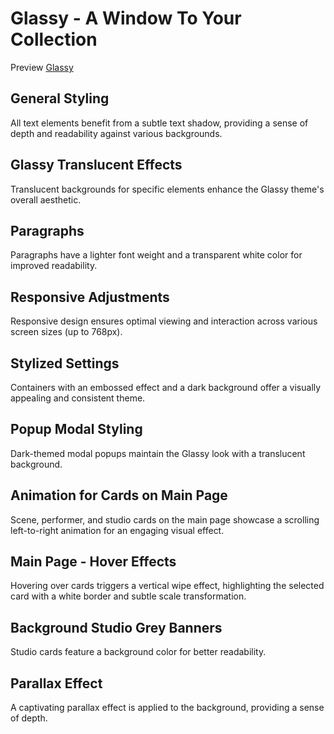 # Glassy - A Window To Your Collection

Preview [Glassy](https://media4.giphy.com/media/v1.Y2lkPTc5MGI3NjExb21nc3Y5bzd1bGlobmpvcGljbjZhczczMXZwNGxqb2FqYjJ2dTcwMCZlcD12MV9pbnRlcm5hbF9naWZfYnlfaWQmY3Q9Zw/BsnEEZS4UCnwgFinLQ/giphy.gif)

## General Styling
All text elements benefit from a subtle text shadow, providing a sense of depth and readability against various backgrounds.

## Glassy Translucent Effects
Translucent backgrounds for specific elements enhance the Glassy theme's overall aesthetic.

## Paragraphs
Paragraphs have a lighter font weight and a transparent white color for improved readability.

## Responsive Adjustments
Responsive design ensures optimal viewing and interaction across various screen sizes (up to 768px).

## Stylized Settings
Containers with an embossed effect and a dark background offer a visually appealing and consistent theme.

## Popup Modal Styling
Dark-themed modal popups maintain the Glassy look with a translucent background.

## Animation for Cards on Main Page
Scene, performer, and studio cards on the main page showcase a scrolling left-to-right animation for an engaging visual effect.

## Main Page - Hover Effects
Hovering over cards triggers a vertical wipe effect, highlighting the selected card with a white border and subtle scale transformation.

## Background Studio Grey Banners
Studio cards feature a background color for better readability.

## Parallax Effect
A captivating parallax effect is applied to the background, providing a sense of depth.
